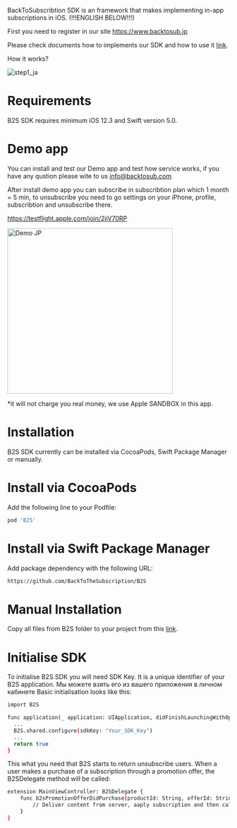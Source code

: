 BackToSubscribtion SDK is an framework that makes implementing in-app subscriptions in iOS. (!!!ENGLISH BELOW!!!)

First you need to register in our site https://www.backtosub.jp

Please check documents how to implements our SDK and how to use it [link](https://docs.backtosub.jp).

How it works?

![step1_ja](https://user-images.githubusercontent.com/88994667/156277531-a5a3fba0-97a7-4979-a810-c36fbfdc4b8d.png)

# Requirements
B2S SDK requires minimum iOS 12.3 and Swift version 5.0.

# Demo app
You can install and test our Demo app and test how service works, if you have any qustion please wite to us info@backtosub.com

After install demo app you can subscribe in subscribtion plan which 1 month = 5 min, to unsubscribe you need to go settings on your iPhone, profile, subscribtion and unsubscribe there.

https://testflight.apple.com/join/2jiV70RP

<img width="375" alt="Demo JP" src="https://user-images.githubusercontent.com/88994667/156279195-9bbd764f-5516-4ac0-a28e-8a8260eae4a0.png">

*it will not charge you real money, we use Apple SANDBOX in this app.

# Installation
B2S SDK currently can be installed via CocoaPods, Swift Package Manager or manually.
# Install via CocoaPods
Add the following line to your Podfile:
```sh
pod 'B2S'
```
# Install via Swift Package Manager
Add package dependency with the following URL:
```sh
https://github.com/BackToTheSubscription/B2S
```
# Manual Installation
Copy all files from B2S folder to your project from this [link](https://github.com/BackToTheSubscription/B2S).
# Initialise SDK
To initialise B2S SDK you will need SDK Key. It is a unique identifier of your B2S application. Мы можете взять его из вашего приложения в личном кабинете
Basic initialisation looks like this:
```sh 
import B2S

func application(_ application: UIApplication, didFinishLaunchingWithOptions launchOptions: [UIApplication.LaunchOptionsKey: Any]?) -> Bool {
  ...
  B2S.shared.configure(sdkKey: "Your_SDK_Key")
  ...
  return true
}
```

This what you need that B2S starts to return unsubscribe users.
When a user makes a purchase of a subscription through a promotion offer, the B2SDelegate method will be called: 

```sh 
extension MainViewController: B2SDelegate {
    func b2sPromotionOfferDidPurchase(productId: String, offerId: String, transaction: SKPaymentTransaction) {
        // Deliver content from server, aaply subscription and then call: SKPaymentQueue.default().finishTransaction(transaction) unless you do it elsewhere
    }
}
```
